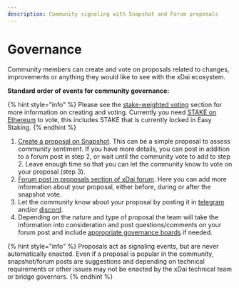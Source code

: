```yaml
---
description: Community signaling with Snapshot and Forum proposals
---
```


# Governance

Community members can create and vote on proposals related to changes, improvements or anything they would like to see with the xDai ecosystem. 

**Standard order of events for community governance:**

{% hint style="info" %}
Please see the [stake-weighted voting](https://gnosis-safe.io/app/#/safes/0x42F38ec5A75acCEc50054671233dfAC9C0E7A3F6/settings) section for more information on creating and voting. Currently you need [STAKE on Ethereum](https://etherscan.io/token/0x0Ae055097C6d159879521C384F1D2123D1f195e6) to vote, this includes STAKE that is currently locked in Easy Staking.
{% endhint %}

1. [Create a proposal on Snapshot](https://snapshot.org/#/xdaistake.eth). This can be a simple proposal to assess community sentiment. If you have more details, you can post in addition to a forum post in step 2, or wait until the community vote to add to step 2. Leave enough time so that you can let the community know to vote on your proposal \(step 3\). 
2. [Forum post in proposals section of xDai forum](https://forum.poa.network/c/xdai-chain/xdai-proposals/43). Here you can add more information about your proposal, either before, during or after the snapshot vote. 
3. Let the community know about your proposal by posting it in [telegram](https://t.me/xdaistable) and/or [discord](https://discord.gg/mPJ9zkq). 
4. Depending on the nature and type of proposal the team will take the information into consideration and post questions/comments on your forum post and include [appropriate governance boards](../about-xdai/faqs/bridges-xdai-bridge-and-omnibridge.md#what-is-the-bridge-governance-board) if needed. 

{% hint style="info" %}
Proposals act as signaling events, but are never automatically enacted. Even if a proposal is popular in the community, snapshot/forum posts are suggestions and depending on technical requirements or other issues may not be enacted by the xDai technical team or bridge governors.
{% endhint %}







